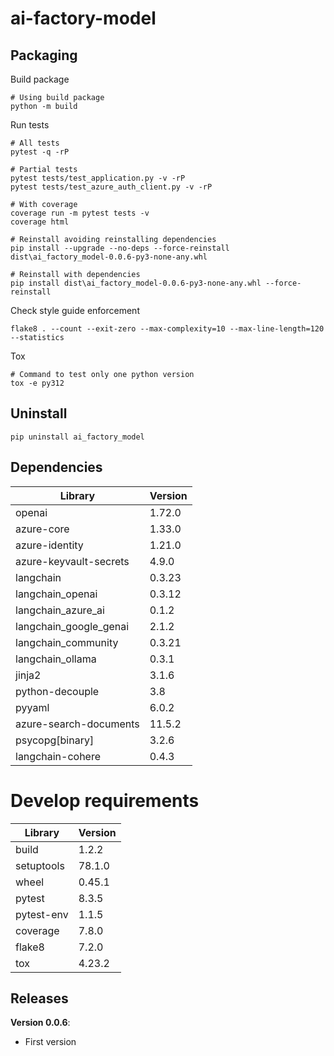 # ai-factory-model
## Packaging

Build package
```shell
# Using build package
python -m build
```


Run tests
```shell
# All tests
pytest -q -rP

# Partial tests
pytest tests/test_application.py -v -rP
pytest tests/test_azure_auth_client.py -v -rP

# With coverage
coverage run -m pytest tests -v
coverage html
```


```shell
# Reinstall avoiding reinstalling dependencies
pip install --upgrade --no-deps --force-reinstall dist\ai_factory_model-0.0.6-py3-none-any.whl
```

```shell
# Reinstall with dependencies
pip install dist\ai_factory_model-0.0.6-py3-none-any.whl --force-reinstall
```

Check style guide enforcement
```shell
flake8 . --count --exit-zero --max-complexity=10 --max-line-length=120 --statistics
```

Tox
```shell
# Command to test only one python version
tox -e py312
```


## Uninstall

```shell
pip uninstall ai_factory_model
```

## Dependencies

| Library                | Version |
|------------------------|---------|
| openai                 | 1.72.0  |
| azure-core             | 1.33.0  |
| azure-identity         | 1.21.0  |
| azure-keyvault-secrets | 4.9.0   |
| langchain              | 0.3.23  |
| langchain_openai       | 0.3.12  |
| langchain_azure_ai     | 0.1.2   |
| langchain_google_genai | 2.1.2   |
| langchain_community    | 0.3.21  |
| langchain_ollama       | 0.3.1   |
| jinja2                 | 3.1.6   |
| python-decouple        | 3.8     |
| pyyaml                 | 6.0.2   |
| azure-search-documents | 11.5.2  |
| psycopg[binary]        | 3.2.6   |
| langchain-cohere       | 0.4.3   |

# Develop requirements
| Library                | Version |
|------------------------|---------|
| build                  | 1.2.2   |
| setuptools             | 78.1.0  |
| wheel                  | 0.45.1  |
| pytest                 | 8.3.5   |
| pytest-env             | 1.1.5   |
| coverage               | 7.8.0   |
| flake8                 | 7.2.0   |
| tox                    | 4.23.2  |

## Releases
**Version 0.0.6**:
   - First version